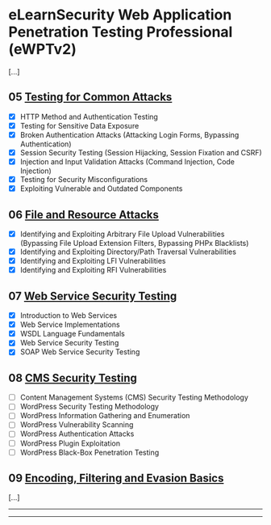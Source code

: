 # eLearnSecurity Web Application Penetration Testing Professional (eWPTv2)

[...]

## 05 [Testing for Common Attacks](./04_testing_for_common_attacks.md)

- [x] HTTP Method and Authentication Testing
- [x] Testing for Sensitive Data Exposure
- [x] Broken Authentication Attacks (Attacking Login Forms, Bypassing Authentication)
- [x] Session Security Testing (Session Hijacking, Session Fixation and CSRF)
- [x] Injection and Input Validation Attacks (Command Injection, Code Injection)
- [x] Testing for Security Misconfigurations
- [x] Exploiting Vulnerable and Outdated Components

## 06 [File and Resource Attacks](./06_file_and_resource_attacks.md)

- [x] Identifying and Exploiting Arbitrary File Upload Vulnerabilities (Bypassing File Upload Extension Filters, Bypassing PHPx Blacklists)
- [x] Identifying and Exploiting Directory/Path Traversal Vulnerabilities
- [x] Identifying and Exploiting LFI Vulnerabilities
- [x] Identifying and Exploiting RFI Vulnerabilities

## 07 [Web Service Security Testing](./07_web_service_security_testing.md)

- [x] Introduction to Web Services
- [x] Web Service Implementations
- [x] WSDL Language Fundamentals
- [x] Web Service Security Testing
- [x] SOAP Web Service Security Testing

## 08 [CMS Security Testing](./08_cms_security_testing.md)

- [ ] Content Management Systems (CMS) Security Testing Methodology
- [ ] WordPress Security Testing Methodology
- [ ] WordPress Information Gathering and Enumeration
- [ ] WordPress Vulnerability Scanning
- [ ] WordPress Authentication Attacks
- [ ] WordPress Plugin Exploitation
- [ ] WordPress Black-Box Penetration Testing

## 09 [Encoding, Filtering and Evasion Basics](./09_encoding_filtering_and_evasion_basics.md)

[...]

---
---
